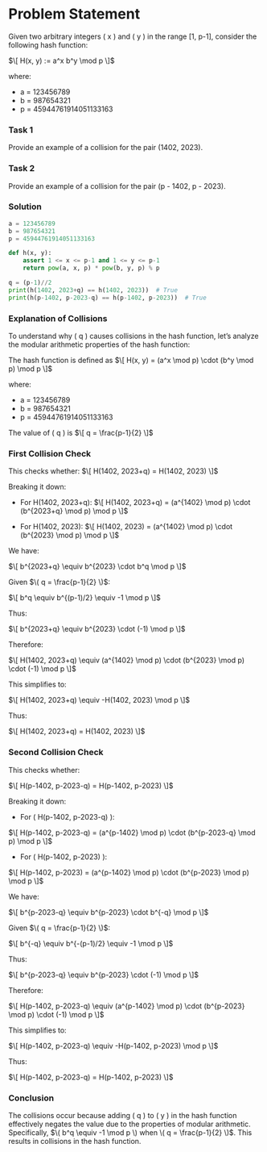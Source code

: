 # Problem Statement

Given two arbitrary integers \( x \) and \( y \) in the range [1, p-1], consider the following hash function:

$\[ H(x, y) := a^x b^y \mod p \]$

where:
- a = 123456789
- b = 987654321
- p = 45944761914051133163

### Task 1

Provide an example of a collision for the pair (1402, 2023).

### Task 2

Provide an example of a collision for the pair (p - 1402, p - 2023).

### Solution

```python
a = 123456789
b = 987654321
p = 45944761914051133163

def h(x, y):
    assert 1 <= x <= p-1 and 1 <= y <= p-1
    return pow(a, x, p) * pow(b, y, p) % p

q = (p-1)//2
print(h(1402, 2023+q) == h(1402, 2023))  # True
print(h(p-1402, p-2023-q) == h(p-1402, p-2023))  # True
```

### Explanation of Collisions

To understand why \( q \) causes collisions in the hash function, let’s analyze the modular arithmetic properties of the hash function:

The hash function is defined as $\[ H(x, y) = (a^x \mod p) \cdot (b^y \mod p) \mod p \]$

where:
- a = 123456789
- b = 987654321
- p = 45944761914051133163

The value of \( q \) is $\[ q = \frac{p-1}{2} \]$

### First Collision Check

This checks whether: $\[ H(1402, 2023+q) = H(1402, 2023) \]$

Breaking it down:

- For H(1402, 2023+q): $\[ H(1402, 2023+q) = (a^{1402} \mod p) \cdot (b^{2023+q} \mod p) \mod p \]$

- For H(1402, 2023): $\[ H(1402, 2023) = (a^{1402} \mod p) \cdot (b^{2023} \mod p) \mod p \]$

We have:

$\[ b^{2023+q} \equiv b^{2023} \cdot b^q \mod p \]$

Given $\( q = \frac{p-1}{2} \)$:

$\[ b^q \equiv b^{(p-1)/2} \equiv -1 \mod p \]$

Thus:

$\[ b^{2023+q} \equiv b^{2023} \cdot (-1) \mod p \]$

Therefore:

$\[ H(1402, 2023+q) \equiv (a^{1402} \mod p) \cdot (b^{2023} \mod p) \cdot (-1) \mod p \]$

This simplifies to:

$\[ H(1402, 2023+q) \equiv -H(1402, 2023) \mod p \]$

Thus:

$\[ H(1402, 2023+q) = H(1402, 2023) \]$

### Second Collision Check

This checks whether:

$\[ H(p-1402, p-2023-q) = H(p-1402, p-2023) \]$

Breaking it down:

- For \( H(p-1402, p-2023-q) \):

$\[ H(p-1402, p-2023-q) = (a^{p-1402} \mod p) \cdot (b^{p-2023-q} \mod p) \mod p \]$

- For \( H(p-1402, p-2023) \):

$\[ H(p-1402, p-2023) = (a^{p-1402} \mod p) \cdot (b^{p-2023} \mod p) \mod p \]$

We have:

$\[ b^{p-2023-q} \equiv b^{p-2023} \cdot b^{-q} \mod p \]$

Given $\( q = \frac{p-1}{2} \)$:

$\[ b^{-q} \equiv b^{-(p-1)/2} \equiv -1 \mod p \]$

Thus:

$\[ b^{p-2023-q} \equiv b^{p-2023} \cdot (-1) \mod p \]$

Therefore:

$\[ H(p-1402, p-2023-q) \equiv (a^{p-1402} \mod p) \cdot (b^{p-2023} \mod p) \cdot (-1) \mod p \]$

This simplifies to:

$\[ H(p-1402, p-2023-q) \equiv -H(p-1402, p-2023) \mod p \]$

Thus:

$\[ H(p-1402, p-2023-q) = H(p-1402, p-2023) \]$

### Conclusion

The collisions occur because adding \( q \) to \( y \) in the hash function effectively negates the value due to the properties of modular arithmetic. Specifically, $\( b^q \equiv -1 \mod p \) when \( q = \frac{p-1}{2} \)$. This results in collisions in the hash function.
